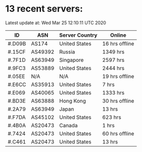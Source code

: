 # 13 recent servers:

Latest update at: Wed Mar 25 12:10:11 UTC 2020

| ID | ASN | Server Country | Online |
| -- | --- | -------------- | ------ |
| #.D09B | AS174 | United States | 16 hrs offline |
| #.15CF | AS49392 | Russia | 1349 hrs |
| #.7F1D | AS63949 | Singapore | 2597 hrs |
| #.9FC3 | AS53889 | United States | 2444 hrs |
| #.05EE | N/A | N/A | 19 hrs offline |
| #.E6CC | AS35913 | United States | 7 hrs |
| #.E069 | AS40065 | United States | 1333 hrs |
| #.BD3E | AS63888 | Hong Kong | 30 hrs offline |
| #.2A79 | AS63949 | Japan | 13 hrs |
| #.F7DA | AS45102 | United States | 623 hrs |
| #.4B0A | AS20473 | Canada | 1 hrs |
| #.7424 | AS20473 | United States | 60 hrs offline |
| #.C461 | AS20473 | United States | 13 hrs |

